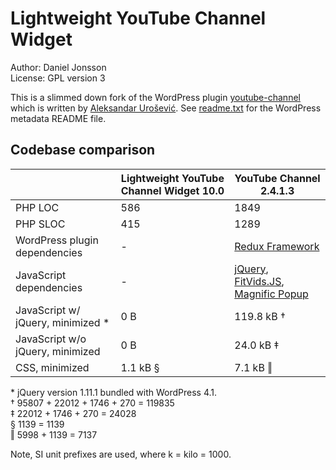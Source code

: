 # Lightweight YouTube Channel Widget

Author: Daniel Jonsson  
License: GPL version 3

This is a slimmed down fork of the WordPress plugin
[youtube-channel](http://wordpress.org/plugins/youtube-channel/) which is
written by [Aleksandar Urošević](http://urosevic.net/). See
[readme.txt](readme.txt) for the WordPress metadata README file.

## Codebase comparison

|     | Lightweight YouTube Channel Widget 10.0  | YouTube Channel 2.4.1.3 |
| --- | ---------------------------------------- | ----------------------- |
| PHP LOC | 586 | 1849 |
| PHP SLOC | 415 | 1289 |
| WordPress plugin dependencies | - | [Redux Framework](http://reduxframework.com/) |
| JavaScript dependencies | - | [jQuery](http://jquery.com/), [FitVids.JS](http://fitvidsjs.com/), [Magnific Popup](http://dimsemenov.com/plugins/magnific-popup/) |
| JavaScript w/ jQuery, minimized * | 0 B | 119.8 kB † |
| JavaScript w/o jQuery, minimized | 0 B | 24.0 kB ‡ |
| CSS, minimized | 1.1 kB § | 7.1 kB ‖ |

\* jQuery version 1.11.1 bundled with WordPress 4.1.  
† 95807 + 22012 + 1746 + 270 = 119835  
‡ 22012 + 1746 + 270 = 24028  
§ 1139 = 1139  
‖ 5998 + 1139 = 7137

Note, SI unit prefixes are used, where k = kilo = 1000.

